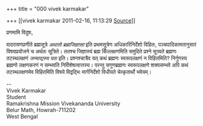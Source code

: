 +++
title = "000 vivek karmakar"

+++
[[vivek karmakar	2011-02-16, 11:13:29 [Source](https://groups.google.com/g/bvparishat/c/3w7dgIdlUcg)]]



प्रणमामि विदुषः,  

वादरायणप्रणीते ब्रह्मसूत्रे *अथातो ब्रह्मजिज्ञासा* इति प्रथमसूत्रेण अधिकारिनिर्देशो विहितः, पञ्चपादिकामतानुसारं विषयप्रयोजने च अर्थतः सूत्रिते। ततश्च जिज्ञास्यं ब्रह्म किँल्लक्षणमिति समुदिते प्रश्ने सूत्र्यते ब्रह्मणः तटस्थलक्षणं *जन्माद्यस्य यतः* इति। प्रश्नश्चात्रैव यत् कथं ब्रह्मणः स्वरूपलक्षणं न विहितमिति? निर्गुणस्य ब्रह्मणो लक्षणकरणं न सम्भवति निर्विशेषत्वात्तस्य। परन्तु सगुणब्रह्मणः स्वरूपलक्षणे शक्यसम्भवे अपि कथं तटस्थलक्षणमेव विहितमिति विषये विद्वद्भिः मार्गनिर्देशो विधीयते चेत्कृतार्थो भवेयम्।  

  
  
--  
Vivek Karmakar  
Student  
Ramakrishna Mission Vivekananda University  
Belur Math, Howrah-711202  
West Bengal  
  

